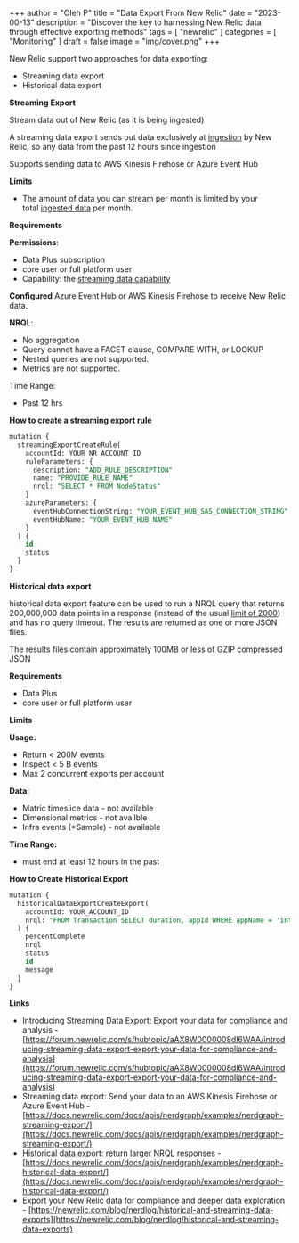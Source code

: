 +++
author = "Oleh P"
title = "Data Export From New Relic"
date = "2023-00-13"
description = "Discover the key to harnessing New Relic data through effective exporting methods"
tags = [
    "newrelic"
]
categories = [
    "Monitoring"
]
draft = false
image = "img/cover.png"
+++


New Relic support two approaches for data exporting:

- Streaming data export
- Historical data export

**Streaming Export**

Stream data out of New Relic (as it is being ingested)

A streaming data export sends out data exclusively at [ingestion](https://forum.newrelic.com/s/hubtopic/aAX8W0000008dl6WAA/void(0)) by New Relic, so any data from the past 12 hours since ingestion

Supports sending data to AWS Kinesis Firehose or Azure Event Hub

**Limits**

- The amount of data you can stream per month is limited by your total [ingested data](https://docs.newrelic.com/docs/accounts/accounts-billing/new-relic-one-pricing-billing/data-ingest-billing/#usage-calculation) per month.

**Requirements**

**Permissions**:

- Data Plus subscription
- core user or full platform user
- Capability: the [streaming data capability](https://docs.newrelic.com/docs/accounts/accounts-billing/new-relic-one-user-management/user-capabilities/#data-platform)

**Configured** Azure Event Hub or AWS Kinesis Firehose to receive New Relic data.

**NRQL**:

- No aggregation
- Query cannot have a FACET clause, COMPARE WITH, or LOOKUP
- Nested queries are not supported.
- Metrics are not supported.

Time Range:

- Past 12 hrs

**How to create a streaming export rule**

```sql
mutation {
  streamingExportCreateRule(
    accountId: YOUR_NR_ACCOUNT_ID
    ruleParameters: {
      description: "ADD_RULE_DESCRIPTION"
      name: "PROVIDE_RULE_NAME"
      nrql: "SELECT * FROM NodeStatus"
    }
    azureParameters: {
      eventHubConnectionString: "YOUR_EVENT_HUB_SAS_CONNECTION_STRING"
      eventHubName: "YOUR_EVENT_HUB_NAME"
    }
  ) {
    id
    status
  }
}
```

**Historical data export**

historical data export feature can be used to run a NRQL query that returns 200,000,000 data points in a response (instead of the usual [limit of 2000](https://docs.newrelic.com/docs/query-your-data/nrql-new-relic-query-language/get-started/nrql-syntax-clauses-functions/#sel-limit)) and has no query timeout. The results are returned as one or more JSON files.

The results files contain approximately 100MB or less of GZIP compressed JSON

**Requirements**

- Data Plus
- core user or full platform user

**Limits**

**Usage:**

- Return < 200M events
- Inspect < 5 B events
- Max 2 concurrent exports per account

**Data:**

- Matric timeslice data - not available
- Dimensional metrics - not availble
- Infra events (*Sample) - not available

**Time Range:**

- must end at least 12 hours in the past

**How to Create Historical Export**

```sql
mutation {
  historicalDataExportCreateExport(
    accountId: YOUR_ACCOUNT_ID
    nrql: "FROM Transaction SELECT duration, appId WHERE appName = 'interesting-application' SINCE '2023-09-11 11:05:00-0600' UNTIL '2022-09-11 11:10:00-0600'"
  ) {
    percentComplete
    nrql
    status
    id
    message
  }
}
```

**Links**

- Introducing Streaming Data Export: Export your data for compliance and analysis -[https://forum.newrelic.com/s/hubtopic/aAX8W0000008dl6WAA/introducing-streaming-data-export-export-your-data-for-compliance-and-analysis](https://forum.newrelic.com/s/hubtopic/aAX8W0000008dl6WAA/introducing-streaming-data-export-export-your-data-for-compliance-and-analysis)
- Streaming data export: Send your data to an AWS Kinesis Firehose or Azure Event Hub - [https://docs.newrelic.com/docs/apis/nerdgraph/examples/nerdgraph-streaming-export/](https://docs.newrelic.com/docs/apis/nerdgraph/examples/nerdgraph-streaming-export/)
- Historical data export: return larger NRQL responses - [https://docs.newrelic.com/docs/apis/nerdgraph/examples/nerdgraph-historical-data-export/](https://docs.newrelic.com/docs/apis/nerdgraph/examples/nerdgraph-historical-data-export/)
- Export your New Relic data for compliance and deeper data exploration - [https://newrelic.com/blog/nerdlog/historical-and-streaming-data-exports](https://newrelic.com/blog/nerdlog/historical-and-streaming-data-exports)